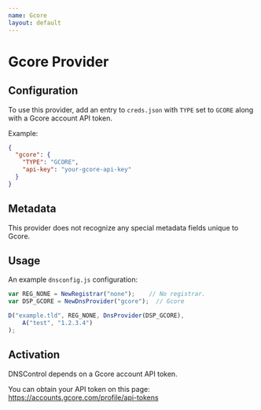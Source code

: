 ```yaml
---
name: Gcore
layout: default
---
```

# Gcore Provider
## Configuration

To use this provider, add an entry to `creds.json` with `TYPE` set to `GCORE`
along with a Gcore account API token.

Example:

```json
{
  "gcore": {
    "TYPE": "GCORE",
    "api-key": "your-gcore-api-key"
  }
}
```

## Metadata
This provider does not recognize any special metadata fields unique to Gcore.

## Usage
An example `dnsconfig.js` configuration:

```javascript
var REG_NONE = NewRegistrar("none");    // No registrar.
var DSP_GCORE = NewDnsProvider("gcore");  // Gcore

D("example.tld", REG_NONE, DnsProvider(DSP_GCORE),
    A("test", "1.2.3.4")
);
```

## Activation

DNSControl depends on a Gcore account API token.

You can obtain your API token on this page: <https://accounts.gcore.com/profile/api-tokens>
